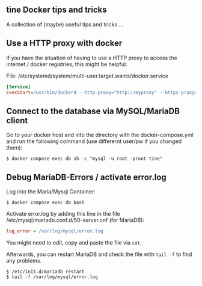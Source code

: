tine Docker tips and tricks
---

A collection of (maybe) useful tips and tricks ...

## Use a HTTP proxy with docker

If you have the situation of having to use a HTTP proxy to access the internet / docker registries, this might be helpful:

File: /etc/systemd/system/multi-user.target.wants/docker.service

~~~ ini
[Service]
ExecStart=/usr/bin/dockerd --http-proxy="http://myproxy" --https-proxy="http://myproxy" -H fd:// --containerd=/run/containerd/containerd.sock
~~~

## Connect to the database via MySQL/MariaDB client

Go to your docker host and into the directory with the docker-compose.yml and run the following command
(use differernt user/pw if you changed them):

~~~shell
$ docker compose exec db sh -c "mysql -u root -proot tine"
~~~

## Debug MariaDB-Errors / activate error.log

Log into the Maria/Mysql Container:

~~~shell
$ docker compose exec db bash
~~~

Activate error.log by adding this line in the file /etc/mysql/mariadb.conf.d/50-server.cnf (for MariaDB):

~~~ini
log_error = /var/log/mysql/error.log
~~~

You might need to edit, copy and paste the file via `cat`.

Afterwards, you can restart MariaDB and check the file with `tail -f` to find any problems.

~~~shell
$ /etc/init.d/mariadb restart
$ tail -f /var/log/mysql/error.log
~~~
